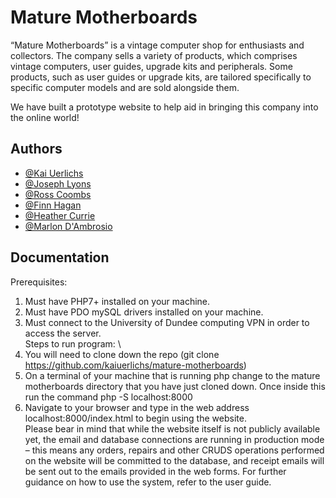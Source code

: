 
# Mature Motherboards

“Mature Motherboards” is a vintage computer shop for enthusiasts and collectors. The company
sells a variety of products, which comprises vintage computers, user guides, upgrade kits and
peripherals. Some products, such as user guides or upgrade kits, are tailored specifically to specific
computer models and are sold alongside them.

We have built a prototype website to help aid in bringing this company into the online world!





## Authors

- [@Kai Uerlichs](https://www.github.com/kaiuerlichs)
- [@Joseph Lyons](https://www.github.com/jlyons4593)
- [@Ross Coombs](https://www.github.com/ross-coombs)
- [@Finn Hagan](https://www.github.com/finnhagan)
- [@Heather Currie](https://www.github.com/heathercurrie)
- [@Marlon D'Ambrosio](https://www.github.com/marlon288)


## Documentation




Prerequisites:
1. Must have PHP7+ installed on your machine.
2. Must have PDO mySQL drivers installed on your machine.
3. Must connect to the University of Dundee computing VPN in order to access the server.
\
Steps to run program:
\
1. You will need to clone down the repo (git clone https://github.com/kaiuerlichs/mature-motherboards)
2. On a terminal of your machine that is running php change to the mature motherboards directory that you have just cloned down. Once inside this run the command php -S localhost:8000
3. Navigate to your browser and type in the web address localhost:8000/index.html to begin using the website.
\
Please bear in mind that while the website itself is not publicly available yet, the email and database connections are running in production mode – this means any orders, repairs and other CRUDS operations performed on the website will be committed to the database, and receipt emails will be sent out to the emails provided in the web forms. For further guidance on how to use the system, refer to the user guide.  
